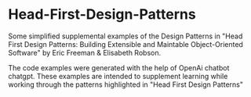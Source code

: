 # Head-First-Design-Patterns
Some simplified supplemental examples of the Design Patterns in "Head First Design Patterns: Building Extensible and Maintable Object-Oriented Software" by Eric Freeman &amp; Elisabeth Robson.

The code examples were generated with the help of OpenAi chatbot chatgpt.
These examples are intended to supplement learning while working through the patterns highlighted in ![]()"Head First Design Patterns"